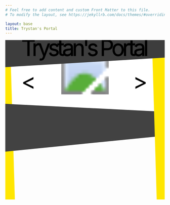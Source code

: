 ```yaml
---
# Feel free to add content and custom Front Matter to this file.
# To modify the layout, see https://jekyllrb.com/docs/themes/#overriding-theme-defaults

layout: base
title: Trystan's Portal
---
```

<link href="{{site.baseurl}}/styles/svg.css" rel="stylesheet" type="text/css" />

<svg viewBox="0 0 100 200">
    <defs>
        <radialGradient id="BackgroundGradient">
            <stop offset="0%" stop-color="#f0f598" />
            <stop offset="20%" stop-color="#f5ff32ff" />
            <stop offset="40%" stop-color="#f0f598" />
            <stop offset="60%" stop-color="#f5ff32ff" />
            <stop offset="80%" stop-color="#f0f598" />
            <stop offset="100%" stop-color="#f5ff32ff" />
        </radialGradient>
    </defs>
    <!-- carousel 1 -->
    <g id="carousel">
        <rect id="carouselBackground" fill="white" width="100" height="34" x="0" y="11" />
        <g id="carouselSlides">
            <!--<a href="{{site.baseurl}}/"><image width="10" height="10" href="{{site.baseurl}}/images/website-icon.png"/></a>-->
            <a href="{{site.baseurl}}/c-sharp">
                <image width="100" height="34" href="{% link images/index-page/CSharpSlide.svg %}"/>
            </a>
            <a href="{{site.baseurl}}/java">
                <image width="100" height="34" href="{% link images/index-page/JavaSlide.svg %}"/>
            </a>
        </g>
        <g id="carouselControls">
            <text textLength="5" text x="10" y="31" id="carouselControlLeft" class="carouselControl" direction="left"><</text>
            <text textLength="5" text x="80" y="31" id="carouselControlRight" class="carouselControl" direction="right">></text>
        </g>
    </g>
    <!-- sides -->
    <polygon  fill="#ffe600ff" points="0,0 3,0 6,100 0,100" />
    <polygon  fill="#424242ff" points="0,40 100,45 100,60 0,70" />
    <polygon  fill="#ffe600ff" points="92,0 100,0 100,100 95,100" />
    <!-- title -->
    <polygon  fill="#3d3d3dff" points="0,0 100,0 100,11 0,17" />
    <text stroke="black" stroke-width=".15" textLength="80" text x="10" y="10" class="title">Trystan's Portal</text>
</svg>

<script type="module" src="{% link js/index/main.js %}"></script>